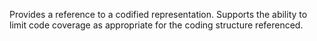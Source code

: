 Provides a reference to a codified representation. Supports the ability to limit code coverage as appropriate for the coding structure referenced.